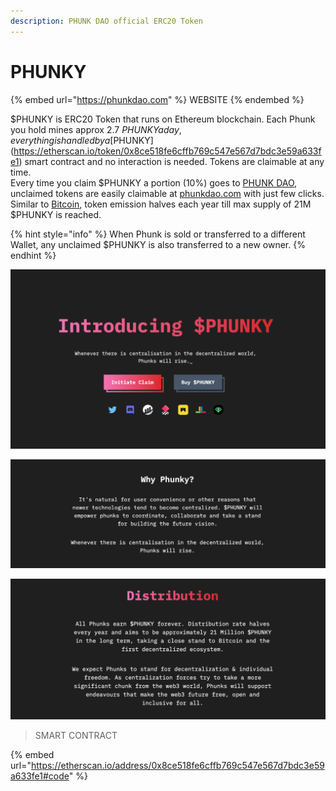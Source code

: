 ```yaml
---
description: PHUNK DAO official ERC20 Token
---
```


# PHUNKY

{% embed url="https://phunkdao.com" %}
WEBSITE
{% endembed %}

$PHUNKY is ERC20 Token that runs on Ethereum blockchain. Each Phunk you hold mines approx 2.7 $PHUNKY a day, everything is handled by a [$PHUNKY](https://etherscan.io/token/0x8ce518fe6cffb769c547e567d7bdc3e59a633fe1) smart contract and no interaction is needed. Tokens are claimable at any time. \
Every time you claim $PHUNKY a portion (10%) goes to [PHUNK DAO](dao.md), unclaimed tokens are easily claimable at [phunkdao.com](https://phunkdao.com) with just few clicks. \
Similar to [Bitcoin](https://bitcoin.org), token emission halves each year till max supply of 21M $PHUNKY is reached.&#x20;

{% hint style="info" %}
When Phunk is sold or transferred to a different Wallet, any unclaimed $PHUNKY is also transferred to a new owner.&#x20;
{% endhint %}

![](<../.gitbook/assets/Screen Shot 2022-03-17 at 17.29.42.png>)

![](<../.gitbook/assets/Screen Shot 2022-03-17 at 18.07.36.png>)

![](<../.gitbook/assets/Screen Shot 2022-03-17 at 17.59.11.png>)

> SMART CONTRACT

{% embed url="https://etherscan.io/address/0x8ce518fe6cffb769c547e567d7bdc3e59a633fe1#code" %}
